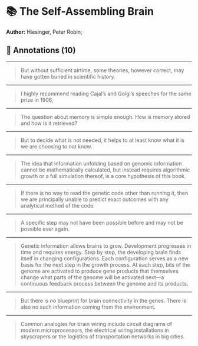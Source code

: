 # 📚 The Self-Assembling Brain

**Author:** Hiesinger, Peter Robin;  

## 📝 Annotations (10)

---


>  But without sufficient airtime, some theories, however correct, may have gotten buried in scientific history.   

---


> I highly recommend reading Cajal’s and Golgi’s speeches for the same prize in 1906,  

---


> The question about memory is simple enough. How is memory stored and how is it retrieved?  

---


> But to decide what is not needed, it helps to at least know what it is we are choosing to not know.  

---


> The idea that information unfolding based on genomic information cannot be mathematically calculated, but instead requires algorithmic growth or a full simulation thereof, is a core hypothesis of this book.  

---


> If there is no way to read the genetic code other than running it, then we are principally unable to predict exact outcomes with any analytical method of the code.  

---


> A specific step may not have been possible before and may not be possible ever again.  

---


> Genetic information allows brains to grow. Development progresses in time and requires energy. Step by step, the developing brain finds itself in changing configurations. Each configuration serves as a new basis for the next step in the growth process. At each step, bits of the genome are activated to produce gene products that themselves change what parts of the genome will be activated next—a continuous feedback process between the genome and its products.  

---


> But there is no blueprint for brain connectivity in the genes. There is also no such information coming from the environment.  

---


> Common analogies for brain wiring include circuit diagrams of modern microprocessors, the electrical wiring installations in skyscrapers or the logistics of transportation networks in big cities.  

